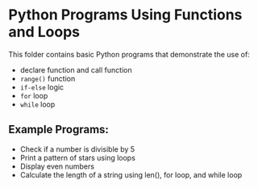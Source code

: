 # Python Programs Using Functions and Loops

This folder contains basic Python programs that demonstrate the use of:
- declare function and call function
- `range()` function
- `if-else` logic
- `for` loop
- `while` loop
## Example Programs:
- Check if a number is divisible by 5
- Print a pattern of stars using loops
- Display even numbers
- Calculate the length of a string using len(), for loop, and while loop
